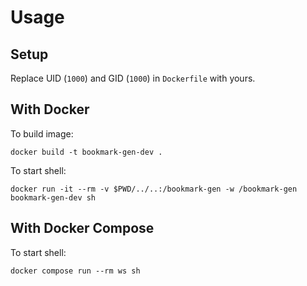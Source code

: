 # Usage

## Setup

Replace UID (`1000`) and GID (`1000`) in `Dockerfile` with yours.

## With Docker

To build image:

    docker build -t bookmark-gen-dev .

To start shell:

    docker run -it --rm -v $PWD/../..:/bookmark-gen -w /bookmark-gen bookmark-gen-dev sh

## With Docker Compose

To start shell:

    docker compose run --rm ws sh
